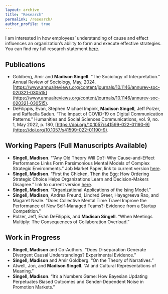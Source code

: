 ```yaml
---
layout: archive
title: "Research"
permalink: /research/
author_profile: true
---
```


I am interested in how employees’ understanding of cause and effect influences an organization’s ability to form and execute effective strategies. You can find my full research statement [here](/files/Singell_Research_Statement_Current_2025.pdf).

## Publications ##
- Goldberg, Amir and **Madison Singell**.  “The Sociology of Interpretation.” Annual Review of Sociology, May, 2024. [https://www.annualreviews.org/content/journals/10.1146/annurev-soc-020321-030515](https://www.annualreviews.org/content/journals/10.1146/annurev-soc-020321-030515).
- DeFilippis, Evan, Stephen Michael Impink, **Madison Singell**, Jeff Polzer, and Raffaella Sadun. “The Impact of COVID-19 on Digital Communication Patterns.” Humanities and Social Sciences Communications, vol. 9, no. 1, May 2022, p. 180, [https://doi.org/10.1057/s41599-022-01190-9](https://doi.org/10.1057/s41599-022-01190-9).

## Working Papers (Full Manuscripts Available)
- **Singell, Madison**. ““Any Old Theory Will Do?: Why Cause-and-Effect Performance Links Form Parsimonious Mental Models of Complex Strategic Environments.” Job Market Paper, link to current version [here](/files/Singell_JMP_Current_2025.pdf).
- **Singell, Madison**. “First the Chicken, Then the Egg: How Ordering Strategic Choice Helps Organizations Learn and Decision-Makers Disagree.” link to current version [here](/files/Singell_WIP_2025.pdf).
- **Singell, Madison**. “Organizational Applications of the Ising Model.”
- **Singell, Madison**, Andrea Freund, Lindred Greer, Hayagreeva Rao, and Magaret Neale. "Does Collective Mental Time Travel Improve the Performance of New Self-Managed Teams?: Evidence from a Startup Competition."
- Polzer, Jeff, Evan DeFilippis, and **Madison Singell**. “When Meetings Multiply: The Consequences of Collaboration Overload.”

## Work in Progress
- **Singell, Madison** and Co-Authors. “Does D-separation Generate Divergent Causal Understandings? Experimental Evidence.” 
- **Singell, Madison** and Amir Goldberg. “On the Theory of Narratives.”
- Atwell, Jon, and **Madison Singell**.  “AI and Cultural Representations of Meaning.”
- **Singell, Madison**. “It’s a Numbers Game: How Bayesian Updating Perpetuates Biased Outcomes and Gender-Dependent Noise in Promotion Markets.”


